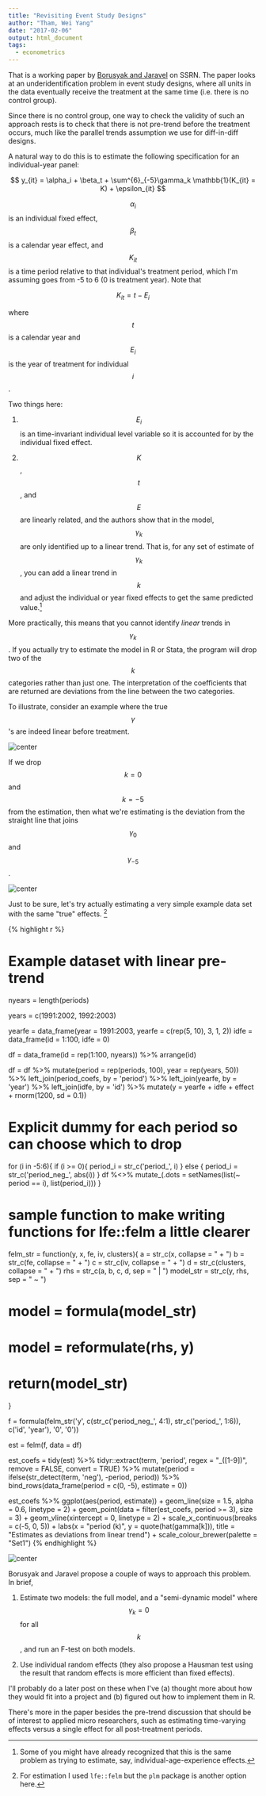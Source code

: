```yaml
---
title: "Revisiting Event Study Designs"
author: "Tham, Wei Yang"
date: "2017-02-06"
output: html_document
tags:
  - econometrics
---
```




That is a working paper by [Borusyak and Jaravel](https://papers.ssrn.com/sol3/papers.cfm?abstract_id=2826228) on SSRN. The paper looks at an underidentification problem in event study designs, where all units in the data eventually receive the treatment at the same time (i.e. there is no control group). 

Since there is no control group, one way to check the validity of such an approach rests is to check that there is not pre-trend before the treatment occurs, much like the parallel trends assumption we use for diff-in-diff designs. 

A natural way to do this is to estimate the following specification for an individual-year panel:

$$ y_{it} = \alpha_i + \beta_t + \sum^{6}_{-5}\gamma_k \mathbb{1}(K_{it} = K) + \epsilon_{it} $$

$$\alpha_i$$ is an individual fixed effect, $$\beta_t$$ is a calendar year effect, and $$K_{it}$$ is a time period relative to that individual's treatment period, which I'm assuming goes from -5 to 6 (0 is treatment year). Note that

$$K_{it} = t - E_i$$

where $$t$$ is a calendar year and $$E_i$$ is the year of treatment for individual $$i$$. 

Two things here:  

1. $$E_i$$ is an time-invariant individual level variable so it is accounted for by the individual fixed effect. 

2. $$K$$, $$t$$, and $$E$$ are linearly related, and the authors show that in the model, $$\gamma_k$$ are only identified up to a linear trend. That is, for any set of estimate of $$\gamma_k$$, you can add a linear trend in $$k$$ and adjust the individual or year fixed effects to get the same predicted value.[^3]

[^3]: Some of you might have already recognized that this is the same problem as trying to estimate, say, individual-age-experience effects. 

More practically, this means that you cannot identify *linear* trends in $$\gamma_k$$. If you actually try to estimate the model in R or Stata, the program will drop two of the $$k$$ categories rather than just one. The interpretation of the coefficients that are returned are deviations from the line between the two categories. 

To illustrate, consider an example where the true $$\gamma$$'s are indeed linear before treatment. 

<img src="/figs/2017-02-06-revisiting_event_study/unnamed-chunk-1-1.png" title="center" alt="center" style="display: block; margin: auto;" />

If we drop $$k = 0$$ and $$k = -5$$ from the estimation, then what we're estimating is the deviation from the straight line that joins $$\gamma_0$$ and $$\gamma_{-5}$$.

<img src="/figs/2017-02-06-revisiting_event_study/unnamed-chunk-2-1.png" title="center" alt="center" style="display: block; margin: auto;" />

Just to be sure, let's try actually estimating a very simple example data set with the same "true" effects. [^1]

[^1]: For estimation I used `lfe::felm` but the `plm` package is another option here. 


{% highlight r %}
# Example dataset with linear pre-trend

nyears = length(periods)

years = c(1991:2002, 1992:2003)

yearfe = data_frame(year = 1991:2003, yearfe = c(rep(5, 10), 3, 1, 2))
idfe = data_frame(id = 1:100, idfe = 0)

df = data_frame(id = rep(1:100, nyears)) %>% arrange(id)

df = df %>% 
  mutate(period = rep(periods, 100), year = rep(years, 50)) %>% 
  left_join(period_coefs, by = 'period') %>% 
  left_join(yearfe, by = 'year') %>% 
  left_join(idfe, by = 'id') %>% 
  mutate(y = yearfe + idfe + effect + rnorm(1200, sd = 0.1))

# Explicit dummy for each period so can choose which to drop
for (i in -5:6){
  if (i >= 0){
    period_i = str_c('period_', i)
  } else {
    period_i = str_c('period_neg_', abs(i))
  }
  df %<>%
    mutate_(.dots = setNames(list(~ period == i), list(period_i))) 
}

# sample function to make writing functions for lfe::felm a little clearer
felm_str = function(y, x, fe, iv, clusters){
  a = str_c(x, collapse = " + ")
  b = str_c(fe, collapse = " + ")
  c = str_c(iv, collapse = " + ")
  d = str_c(clusters, collapse = " + ")
  rhs = str_c(a, b, c, d, sep = " | ")
  model_str = str_c(y, rhs, sep = " ~ ")
  # model = formula(model_str)
  # model = reformulate(rhs, y)
  # return(model_str)
}

f = formula(felm_str('y', c(str_c('period_neg_', 4:1), str_c('period_', 1:6)), c('id', 'year'), '0', '0'))

est = felm(f, data = df)

est_coefs = tidy(est) %>% 
  tidyr::extract(term, 'period', regex = "_([1-9])", remove = FALSE, convert = TRUE) %>% 
  mutate(period = ifelse(str_detect(term, 'neg'), -period, period)) %>%
  bind_rows(data_frame(period = c(0, -5), estimate = 0))

est_coefs %>% 
  ggplot(aes(period, estimate)) + 
  geom_line(size = 1.5, alpha = 0.6, linetype = 2) +
  geom_point(data = filter(est_coefs, period >= 3), size = 3) + 
  geom_vline(xintercept = 0, linetype = 2) + 
  scale_x_continuous(breaks = c(-5, 0, 5)) +
  labs(x = "period (k)", y = quote(hat(gamma[k])), 
       title = "Estimates as deviations from linear trend") +
    scale_colour_brewer(palette = "Set1")
{% endhighlight %}

<img src="/figs/2017-02-06-revisiting_event_study/unnamed-chunk-3-1.png" title="center" alt="center" style="display: block; margin: auto;" />

Borusyak and Jaravel propose a couple of ways to approach this problem. In brief, 

1. Estimate two models: the full model, and a "semi-dynamic model" where $$\gamma_k = 0$$ for all $$k$$, and run an F-test on both models. 

2. Use individual random effects (they also propose a Hausman test using the result that random effects is more efficient than fixed effects). 

I'll probably do a later post on these when I've (a) thought more about how they would fit into a project and (b) figured out how to implement them in R. 

There's more in the paper besides the pre-trend discussion that should be of interest to applied micro researchers, such as estimating time-varying effects versus a single effect for all post-treatment periods. 

